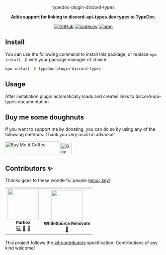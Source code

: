 <div align="center">

typedoc-plugin-discord-types

**Adds support for linking to discord-api-types.dev types to TypeDoc.**

[![GitHub](https://img.shields.io/github/license/imranbarbhuiya/typedoc-plugin-discord-types)](https://github.com/imranbarbhuiya/typedoc-plugin-discord-types/blob/main/LICENSE)
[![codecov](https://codecov.io/gh/imranbarbhuiya/typedoc-plugin-discord-types/branch/main/graph/badge.svg?token=token)](https://codecov.io/gh/imranbarbhuiya/typedoc-plugin-discord-types)
[![npm](https://img.shields.io/npm/v/typedoc-plugin-discord-types?color=crimson&logo=npm&style=flat-square)](https://www.npmjs.com/package/typedoc-plugin-discord-types)

</div>

## Install

You can use the following command to install this package, or replace `npm install -D` with your package manager of choice.

```bash
npm install -D typedoc-plugin-discord-types

```

## Usage

After installation plugin automatically loads and creates links to discord-api-types documentation.

## Buy me some doughnuts

If you want to support me by donating, you can do so by using any of the following methods. Thank you very much in advance!

<a href="https://www.buymeacoffee.com/parbez" target="_blank"><img src="https://cdn.buymeacoffee.com/buttons/default-orange.png" alt="Buy Me A Coffee" height="41" width="174"></a>
<a href='https://ko-fi.com/Y8Y1CBIJH' target='_blank'><img height='36' style='border:0px;height:36px;' src='https://cdn.ko-fi.com/cdn/kofi4.png?v=3' border='0' alt='Buy Me a Coffee at ko-fi.com' /></a>

## Contributors ✨

Thanks goes to these wonderful people ([emoji key](https://allcontributors.org/docs/en/emoji-key)):

<!-- ALL-CONTRIBUTORS-LIST:START - Do not remove or modify this section -->
<!-- prettier-ignore-start -->
<!-- markdownlint-disable -->
<table>
  <tr>
    <td align="center"><a href="https://github.com/imranbarbhuiya"><img src="https://avatars.githubusercontent.com/u/74945038?v=4?s=100" width="100px;" alt=""/><br /><sub><b>Parbez</b></sub></a><br /><a href="https://github.com/imranbarbhuiya/typedoc-plugin-discord-types/commits?author=imranbarbhuiya" title="Code">💻</a> <a href="#maintenance-imranbarbhuiya" title="Maintenance">🚧</a> <a href="#ideas-imranbarbhuiya" title="Ideas, Planning, & Feedback">🤔</a></td>
    <td align="center"><a href="https://renovate.whitesourcesoftware.com"><img src="https://avatars.githubusercontent.com/u/25180681?v=4?s=100" width="100px;" alt=""/><br /><sub><b>WhiteSource Renovate</b></sub></a><br /><a href="#maintenance-renovate-bot" title="Maintenance">🚧</a></td>
  </tr>
</table>

<!-- markdownlint-restore -->
<!-- prettier-ignore-end -->

<!-- ALL-CONTRIBUTORS-LIST:END -->

This project follows the [all-contributors](https://github.com/all-contributors/all-contributors) specification. Contributions of any kind welcome!

